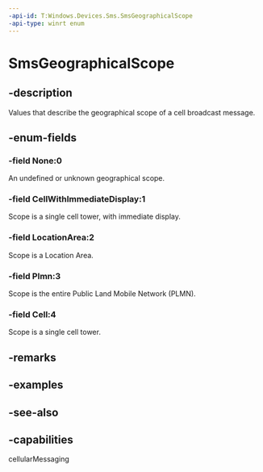 ```yaml
---
-api-id: T:Windows.Devices.Sms.SmsGeographicalScope
-api-type: winrt enum
---
```


<!-- Enumeration syntax
public enum Windows.Devices.Sms.SmsGeographicalScope : int
-->

# SmsGeographicalScope

## -description
Values that describe the geographical scope of a cell broadcast message.

## -enum-fields
### -field None:0
An undefined or unknown geographical scope.

### -field CellWithImmediateDisplay:1
Scope is a single cell tower, with immediate display.

### -field LocationArea:2
Scope is a Location Area.

### -field Plmn:3
Scope is the entire Public Land Mobile Network (PLMN).

### -field Cell:4
Scope is a single cell tower.


## -remarks

## -examples

## -see-also


## -capabilities
cellularMessaging